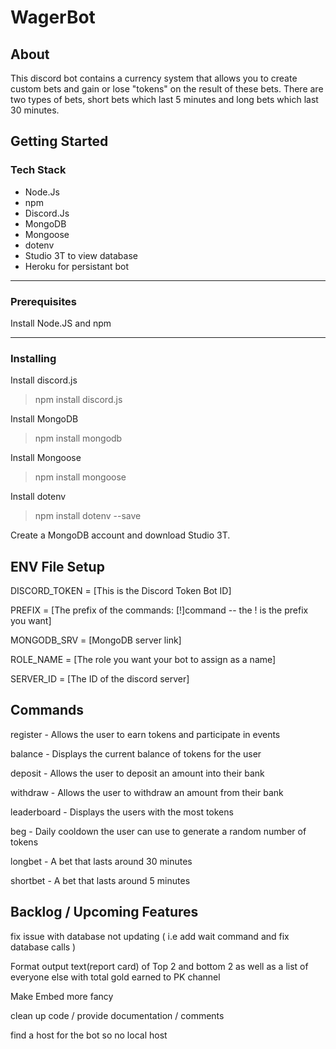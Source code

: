 # WagerBot

## About

This discord bot contains a currency system that allows you to create custom bets and gain or lose "tokens" on the result of these bets. There are two types of bets, short bets which last 5 minutes and long bets which last 30 minutes.

## Getting Started

### Tech Stack

* Node.Js
* npm
* Discord.Js
* MongoDB
* Mongoose
* dotenv 
* Studio 3T to view database
* Heroku for persistant bot

---

### Prerequisites

Install Node.JS and npm

---

### Installing

Install discord.js
> npm install discord.js

Install MongoDB
> npm install mongodb

Install Mongoose
> npm install mongoose

Install dotenv
> npm install dotenv --save

Create a MongoDB account and download Studio 3T.


## ENV File Setup

DISCORD_TOKEN = [This is the Discord Token Bot ID]

PREFIX = [The prefix of the commands: [!]command -- the ! is the prefix you want]

MONGODB_SRV = [MongoDB server link]

ROLE_NAME = [The role you want your bot to assign as a name]

SERVER_ID = [The ID of the discord server]


## Commands

register - Allows the user to earn tokens and participate in events

balance - Displays the current balance of tokens for the user

deposit - Allows the user to deposit an amount into their bank

withdraw - Allows the user to withdraw an amount from their bank

leaderboard - Displays the users with the most tokens

beg - Daily cooldown the user can use to generate a random number of tokens

longbet - A bet that lasts around 30 minutes

shortbet - A bet that lasts around 5 minutes



## Backlog / Upcoming Features

fix issue with database not updating ( i.e add wait command and fix database calls )

Format output text(report card) of Top 2 and bottom 2 as well as a list of everyone else with total gold earned to PK channel

Make Embed more fancy

clean up code / provide documentation / comments

find a host for the bot so no local host






